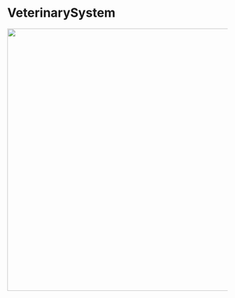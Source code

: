 # VeterinarySystem
<img src="https://github.com/trzcinska-magdalena/VeterinarySystem/assets/109164652/478bd8d1-cd93-408b-ba9a-483a4b97fe81" width="600"> <br>
